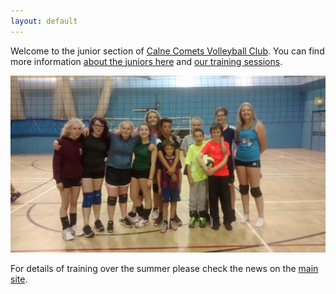```yaml
---
layout: default
---
```


Welcome to the junior section of [Calne Comets Volleyball Club](http://www.calnecomets.co.uk/). You can find more information [about the juniors here](/about.html) and [our training sessions](/training.html).

![Current squad](/images/IMG_20150904_200637543.jpg "The juniors at the start of the 2015/16 season")

For details of training over the summer please check the news on the [main site](http://www.calnecomets.co.uk/).
